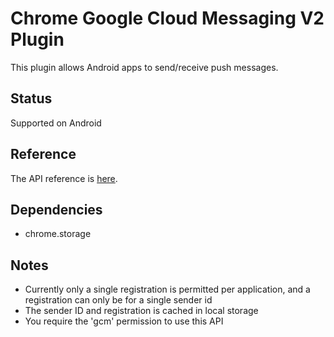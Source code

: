 # Chrome Google Cloud Messaging V2 Plugin

This plugin allows Android apps to send/receive push messages.

## Status

Supported on Android

## Reference

The API reference is [here](https://developer.chrome.com/apps/cloudMessagingV2).

## Dependencies

* chrome.storage

## Notes

* Currently only a single registration is permitted per application, and a registration can only be for a single sender id
* The sender ID and registration is cached in local storage
* You require the 'gcm' permission to use this API


